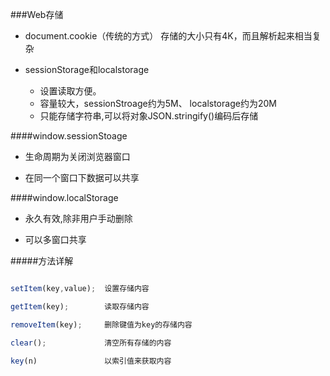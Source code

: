 ###Web存储


* document.cookie（传统的方式）
    存储的大小只有4K，而且解析起来相当复杂

* sessionStorage和localstorage
    
    * 设置读取方便。
    * 容量较大，sessionStroage约为5M、 localstorage约为20M
    * 只能存储字符串,可以将对象JSON.stringify()编码后存储

    

####window.sessionStoage

* 生命周期为关闭浏览器窗口
    
* 在同一个窗口下数据可以共享

####window.localStorage

* 永久有效,除非用户手动删除
    
* 可以多窗口共享
    


#####方法详解

```js

setItem(key,value);  设置存储内容

getItem(key);        读取存储内容

removeItem(key);     删除键值为key的存储内容

clear();             清空所有存储的内容

key(n)               以索引值来获取内容
```